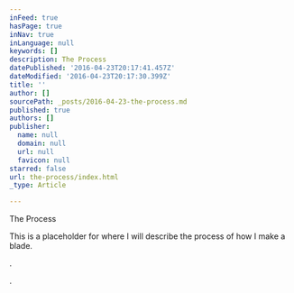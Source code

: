 ```yaml
---
inFeed: true
hasPage: true
inNav: true
inLanguage: null
keywords: []
description: The Process
datePublished: '2016-04-23T20:17:41.457Z'
dateModified: '2016-04-23T20:17:30.399Z'
title: ''
author: []
sourcePath: _posts/2016-04-23-the-process.md
published: true
authors: []
publisher:
  name: null
  domain: null
  url: null
  favicon: null
starred: false
url: the-process/index.html
_type: Article

---
```

The Process

This is a placeholder for where I will describe the process of how I make a blade.

.

.